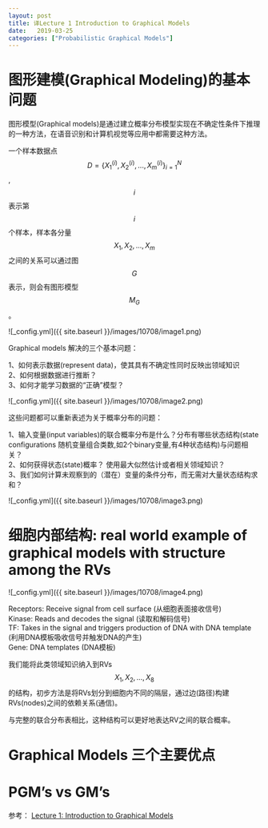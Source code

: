 ```yaml
---
layout: post
title: 译Lecture 1 Introduction to Graphical Models
date:   2019-03-25
categories: ["Probabilistic Graphical Models"]
---
```


# 图形建模(Graphical Modeling)的基本问题  

图形模型(Graphical models)是通过建立概率分布模型实现在不确定性条件下推理的一种方法，在语音识别和计算机视觉等应用中都需要这种方法。    

一个样本数据点$$D=\{X_{1}^{(i)},X_{2}^{(i)},...,X_{m}^{(i)}\}_{i=1}^N$$,$$i$$表示第$$i$$个样本，样本各分量$$X_{1},X_{2},...,X_{m}$$之间的关系可以通过图$$G$$表示，则会有图形模型$$M_{G}$$。  

![_config.yml]({{ site.baseurl }}/images/10708/image1.png)  

Graphical models 解决的三个基本问题：  

1、如何表示数据(represent data)，使其具有不确定性同时反映出领域知识   
2、如何根据数据进行推断？   
3、如何才能学习数据的“正确”模型？  

![_config.yml]({{ site.baseurl }}/images/10708/image2.png)  

这些问题都可以重新表述为关于概率分布的问题：  

1、输入变量(input variables)的联合概率分布是什么？分布有哪些状态结构(state configurations 随机变量组合类数,如2个binary变量,有4种状态结构)与问题相关？  
2、如何获得状态(state)概率？ 使用最大似然估计或者相关领域知识？   
3、我们如何计算未观察到的（潜在）变量的条件分布，而无需对大量状态结构求和？    

![_config.yml]({{ site.baseurl }}/images/10708/image3.png)  


# 细胞内部结构: real world example of graphical models with structure among the RVs 

![_config.yml]({{ site.baseurl }}/images/10708/image4.png)  

Receptors: Receive signal from cell surface (从细胞表面接收信号)    
Kinase: Reads and decodes the signal (读取和解码信号)    
TF: Takes in the signal and triggers production of DNA with DNA template (利用DNA模板吸收信号并触发DNA的产生)   
Gene: DNA templates (DNA模板)  

我们能将此类领域知识纳入到RVs $$X_{1},X_{2},...,X_{8}$$的结构，初步方法是将RVs划分到细胞内不同的隔层，通过边(路径)构建RVs(nodes)之间的依赖关系(通信)。  

与完整的联合分布表相比，这种结构可以更好地表达RV之间的联合概率。
 
# Graphical Models 三个主要优点   

# PGM’s vs GM’s

参考：
[Lecture 1: Introduction to Graphical Models](https://sailinglab.github.io/pgm-spring-2019/notes/lecture-01/)